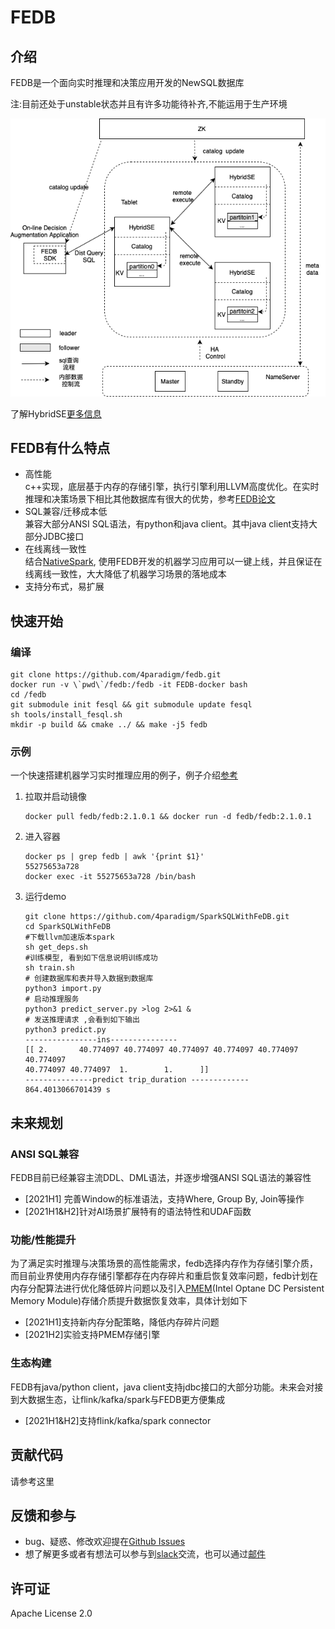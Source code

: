 # FEDB

## 介绍

FEDB是一个面向实时推理和决策应用开发的NewSQL数据库

注:目前还处于unstable状态并且有许多功能待补齐,不能运用于生产环境
<div align="left">
<img src="images/fedb_arch.png">
</div>

了解HybridSE[更多信息](https://github.com/4paradigm/HybridSE)
## FEDB有什么特点
* 高性能  
c++实现，底层基于内存的存储引擎，执行引擎利用LLVM高度优化。在实时推理和决策场景下相比其他数据库有很大的优势，参考[FEDB论文](https://vldb.org/pvldb/vol14/p799-chen.pdf)
* SQL兼容/迁移成本低  
兼容大部分ANSI SQL语法，有python和java client。其中java client支持大部分JDBC接口
* 在线离线一致性  
结合[NativeSpark](https://github.com/4paradigm/NativeSpark), 使用FEDB开发的机器学习应用可以一键上线，并且保证在线离线一致性，大大降低了机器学习场景的落地成本
* 支持分布式，易扩展
## 快速开始
### 编译
```
git clone https://github.com/4paradigm/fedb.git
docker run -v \`pwd\`/fedb:/fedb -it FEDB-docker bash
cd /fedb
git submodule init fesql && git submodule update fesql
sh tools/install_fesql.sh
mkdir -p build && cmake ../ && make -j5 fedb
```
### 示例
一个快速搭建机器学习实时推理应用的例子，例子介绍[参考](https://github.com/4paradigm/SparkSQLWithFeDB)
1. 拉取并启动镜像
    ```
    docker pull fedb/fedb:2.1.0.1 && docker run -d fedb/fedb:2.1.0.1
    ```
2. 进入容器
    ```
    docker ps | grep fedb | awk '{print $1}' 
    55275653a728
    docker exec -it 55275653a728 /bin/bash
    ```
3. 运行demo
    ```
    git clone https://github.com/4paradigm/SparkSQLWithFeDB.git
    cd SparkSQLWithFeDB
    #下载llvm加速版本spark
    sh get_deps.sh
    #训练模型, 看到如下信息说明训练成功
    sh train.sh
    # 创建数据库和表并导入数据到数据库
    python3 import.py
    # 启动推理服务
    python3 predict_server.py >log 2>&1 &
    # 发送推理请求 ,会看到如下输出
    python3 predict.py
    ----------------ins---------------
    [[ 2.       40.774097 40.774097 40.774097 40.774097 40.774097 40.774097
    40.774097 40.774097  1.        1.      ]]
    ---------------predict trip_duration -------------
    864.4013066701439 s
    ```

## 未来规划
### ANSI SQL兼容
FEDB目前已经兼容主流DDL、DML语法，并逐步增强ANSI SQL语法的兼容性
* [2021H1] 完善Window的标准语法，支持Where, Group By, Join等操作
* [2021H1&H2]针对AI场景扩展特有的语法特性和UDAF函数
### 功能/性能提升
为了满足实时推理与决策场景的高性能需求，fedb选择内存作为存储引擎介质，而目前业界使用内存存储引擎都存在内存碎片和重启恢复效率问题，fedb计划在内存分配算法进行优化降低碎片问题以及引入[PMEM](https://www.intel.com/content/www/us/en/architecture-and-technology/optane-dc-persistent-memory.html)(Intel Optane DC Persistent Memory Module)存储介质提升数据恢复效率，具体计划如下
* [2021H1]支持新内存分配策略，降低内存碎片问题
* [2021H2]实验支持PMEM存储引擎
### 生态构建
FEDB有java/python client，java client支持jdbc接口的大部分功能。未来会对接到大数据生态，让flink/kafka/spark与FEDB更方便集成
* [2021H1&H2]支持flink/kafka/spark connector

## 贡献代码
请参考这里
## 反馈和参与
* bug、疑惑、修改欢迎提在[Github Issues](https://github.com/4paradigm/fedb/issues/new)
* 想了解更多或者有想法可以参与到[slack](https://hybridsql-ws.slack.com/archives/C01R7L7AL3W)交流，也可以通过[邮件](mailto:g_fedb_dev@4paradigm.com)

## 许可证
Apache License 2.0
